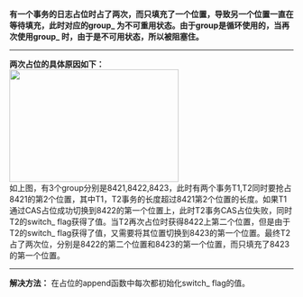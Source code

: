 **有一个事务的日志占位时占了两次，而只填充了一个位置，导致另一个位置一直在等待填充，此时对应的group_ 为不可重用状态。由于group是循环使用的，当再次使用group_ 时，由于是不可用状态，所以被阻塞住。**  
***
**两次占位的具体原因如下：**  
<img src="https://i.imgur.com/X0PUEwf.png" width="300" height="200">  
如上图，有3个group分别是8421,8422,8423，此时有两个事务T1,T2同时要抢占8421的第2个位置，其中T1，T2事务的长度超过8421第2个位置的长度。如果T1通过CAS占位成功切换到8422的第一个位置上，此时T2事务CAS占位失败，同时T2的switch_ flag获得了值。当T2再次占位时获得8422上第二个位置，但是由于T2的switch_ flag获得了值，又需要将其位置切换到8423的第一个位置。最终T2占了两次位，分别是8422的第二个位置和8423的第一个位置，而只填充了8423的第一个位置。  
*** 
**解决方法：** 在占位的append函数中每次都初始化switch_ flag的值。

